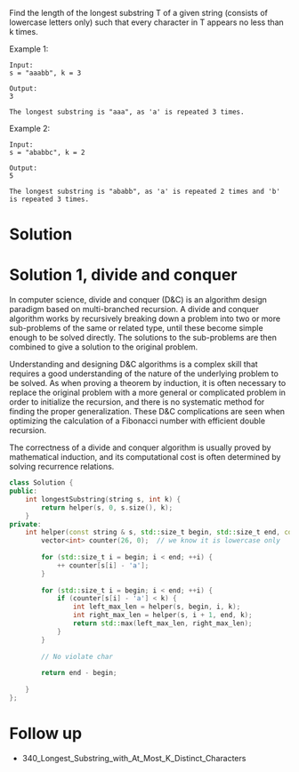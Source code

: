 Find the length of the longest substring T of a given string (consists of lowercase letters only) such that every character in T appears no less than k times.

Example 1:

```
Input:
s = "aaabb", k = 3

Output:
3

The longest substring is "aaa", as 'a' is repeated 3 times.
```

Example 2:

```
Input:
s = "ababbc", k = 2

Output:
5

The longest substring is "ababb", as 'a' is repeated 2 times and 'b' is repeated 3 times.
```

# Solution

# Solution 1, divide and conquer

In computer science, divide and conquer (D&C) is an algorithm design paradigm based on multi-branched recursion. A divide and conquer algorithm works by recursively breaking down a problem into two or more sub-problems of the same or related type, until these become simple enough to be solved directly. The solutions to the sub-problems are then combined to give a solution to the original problem.

Understanding and designing D&C algorithms is a complex skill that requires a good understanding of the nature of the underlying problem to be solved. As when proving a theorem by induction, it is often necessary to replace the original problem with a more general or complicated problem in order to initialize the recursion, and there is no systematic method for finding the proper generalization. These D&C complications are seen when optimizing the calculation of a Fibonacci number with efficient double recursion.

The correctness of a divide and conquer algorithm is usually proved by mathematical induction, and its computational cost is often determined by solving recurrence relations.

```cpp
class Solution {
public:
    int longestSubstring(string s, int k) {
        return helper(s, 0, s.size(), k);
    }
private:
    int helper(const string & s, std::size_t begin, std::size_t end, const int k) {
        vector<int> counter(26, 0);  // we know it is lowercase only
        
        for (std::size_t i = begin; i < end; ++i) {
            ++ counter[s[i] - 'a'];
        }
        
        for (std::size_t i = begin; i < end; ++i) {
            if (counter[s[i] - 'a'] < k) {
                int left_max_len = helper(s, begin, i, k);
                int right_max_len = helper(s, i + 1, end, k);
                return std::max(left_max_len, right_max_len);
            }
        }
        
        // No violate char
        
        return end - begin;
        
    }
};
```

# Follow up

* 340_Longest_Substring_with_At_Most_K_Distinct_Characters
